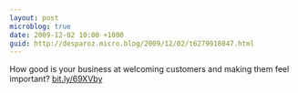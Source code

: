 ```yaml
---
layout: post
microblog: true
date: 2009-12-02 10:00 +1000
guid: http://desparoz.micro.blog/2009/12/02/t6279918047.html
---
```

How good is your business at welcoming customers and making them feel important? [bit.ly/69XVby](http://bit.ly/69XVby)
